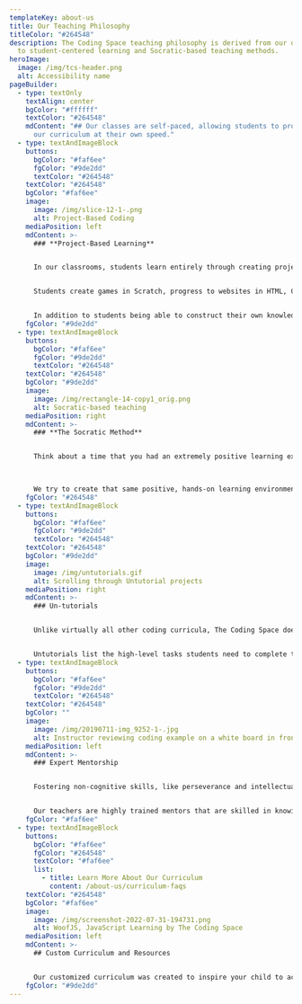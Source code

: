 ```yaml
---
templateKey: about-us
title: Our Teaching Philosophy
titleColor: "#264548"
description: The Coding Space teaching philosophy is derived from our dedication
  to student-centered learning and Socratic-based teaching methods.
heroImage:
  image: /img/tcs-header.png
  alt: Accessibility name
pageBuilder:
  - type: textOnly
    textAlign: center
    bgColor: "#ffffff"
    textColor: "#264548"
    mdContent: "## Our classes are self-paced, allowing students to progress through
      our curriculum at their own speed."
  - type: textAndImageBlock
    buttons:
      bgColor: "#faf6ee"
      fgColor: "#9de2dd"
      textColor: "#264548"
    textColor: "#264548"
    bgColor: "#faf6ee"
    image:
      image: /img/slice-12-1-.png
      alt: Project-Based Coding
    mediaPosition: left
    mdContent: >-
      ### **Project-Based Learning**


      In our classrooms, students learn entirely through creating projects. Projects allow students to work at their own pace on building critical thinking and problem solving skills while simultaneously picking up the hard skills of coding. 


      Students create games in Scratch, progress to websites in HTML, CSS, and JavaScript, as well as work in many other tools and languages depending on what keeps them both engaged and challenged. They create projects not by using tutorials, but rather by learning to think critically and create their own solutions to problems


      In addition to students being able to construct their own knowledge, project-based curriculum also allows students to work at their own pace. It is the job of our teachers to make sure that students find projects that are both engaging and challenging at the same time.
    fgColor: "#9de2dd"
  - type: textAndImageBlock
    buttons:
      bgColor: "#faf6ee"
      fgColor: "#9de2dd"
      textColor: "#264548"
    textColor: "#264548"
    bgColor: "#9de2dd"
    image:
      image: /img/rectangle-14-copy1_orig.png
      alt: Socratic-based teaching
    mediaPosition: right
    mdContent: >-
      ### **The Socratic Method**


      Think about a time that you had an extremely positive learning experience. Chances are it was when you felt in control of your own learning. Perhaps it was when you discovered a new passion, found a desire to master a sport, or you started a new job full of creative freedom.

      ​

      We try to create that same positive, hands-on learning environment for each of our students. Our secret sauce is the Socratic Method. The rule for our teachers: only questions. The goal of this methodology is to teach students that they contain valuable wisdom and intuition about the world. Students develop the confidence to solve problems independently while learning strategies and coding foundations from our instructors.
    fgColor: "#264548"
  - type: textAndImageBlock
    buttons:
      bgColor: "#faf6ee"
      fgColor: "#9de2dd"
      textColor: "#264548"
    textColor: "#264548"
    bgColor: "#9de2dd"
    image:
      image: /img/untutorials.gif
      alt: Scrolling through Untutorial projects
    mediaPosition: right
    mdContent: >-
      ### Un-tutorials


      Unlike virtually all other coding curricula, The Coding Space doesn’t use follow-along instructions. Instead, we employ Untutorials: fun and engaging games, websites, or apps that students are challenged to figure out how to build. 


      Untutorials list the high-level tasks students need to complete the project, but intentionally leave out how to accomplish those tasks. Students develop strong grit, determination, and problem-solving skills by figuring out the rest via tinkering, Googling, asking a friend, and iterating towards a solution, all while developing deep insights and intuition of high-level concepts.
  - type: textAndImageBlock
    buttons:
      bgColor: "#faf6ee"
      fgColor: "#9de2dd"
      textColor: "#264548"
    textColor: "#264548"
    bgColor: ""
    image:
      image: /img/20190711-img_9252-1-.jpg
      alt: Instructor reviewing coding example on a white board in front of a kid.
    mediaPosition: left
    mdContent: >-
      ### Expert Mentorship


      Fostering non-cognitive skills, like perseverance and intellectual self-confidence, is a delicate balance of targeted encouragement and tough love.


      Our teachers are highly trained mentors that are skilled in knowing exactly how much help to give a student, when, and how often. Rather than simply giving hints or answers, The Coding Space teachers draw ideas from students through asking questions and modeling strategies on how they can find answers for themselves.
    fgColor: "#faf6ee"
  - type: textAndImageBlock
    buttons:
      bgColor: "#faf6ee"
      fgColor: "#264548"
      textColor: "#faf6ee"
      list:
        - title: Learn More About Our Curriculum
          content: /about-us/curriculum-faqs
    textColor: "#264548"
    bgColor: "#faf6ee"
    image:
      image: /img/screenshot-2022-07-31-194731.png
      alt: WoofJS, JavaScript Learning by The Coding Space
    mediaPosition: left
    mdContent: >-
      ## Custom Curriculum and Resources


      Our customized curriculum was created to inspire your child to achieve their maximum potential. This student-centered approach combines project-based learning with platforms like WoofJS, a JavaScript learning environment created by The Coding Space, allowing students to be challenged at their individual level and pace.
    fgColor: "#9de2dd"
---
```

